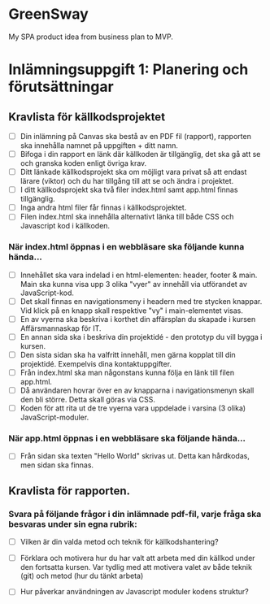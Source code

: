 # GreenSway
My SPA product idea from business plan to MVP.

# Inlämningsuppgift 1: Planering och förutsättningar

## Kravlista för källkodsprojektet
- [ ] Din inlämning på Canvas ska bestå av en PDF fil (rapport), rapporten ska innehålla namnet på uppgiften + ditt namn.
- [ ] Bifoga i din rapport en länk där källkoden är tillgänglig, det ska gå att se och granska koden enligt övriga krav.
- [ ] Ditt länkade källkodsprojekt ska om möjligt vara privat så att endast lärare (viktor) och du har tillgång till att se och ändra i projektet.
- [ ] I ditt källkodsprojekt ska två filer index.html samt app.html finnas tillgänglig.
- [ ] Inga andra html filer får finnas i källkodsprojektet.
- [ ] Filen index.html ska innehålla alternativt länka till både CSS och Javascript kod i källkoden.
 
### När index.html öppnas i en webbläsare ska följande kunna hända...
- [ ] Innehållet ska vara indelad i en html-elementen: header, footer & main. Main ska kunna visa upp 3 olika "vyer" av innehåll via utförandet av JavaScript-kod.
- [ ] Det skall finnas en navigationsmeny i headern med tre stycken knappar. Vid klick på en knapp skall respektive "vy" i main-elementet visas. 
- [ ] En av vyerna ska beskriva i korthet din affärsplan du skapade i kursen Affärsmannaskap för IT.
- [ ] En annan sida ska i beskriva din projektidé - den prototyp du vill bygga i kursen.
- [ ] Den sista sidan ska ha valfritt innehåll, men gärna kopplat till din projektidé. Exempelvis dina kontaktuppgifter.
- [ ] Från index.html ska man någonstans kunna följa en länk till filen app.html.
- [ ] Då användaren hovrar över en av knapparna i navigationsmenyn skall den bli större. Detta skall göras via CSS.
- [ ] Koden för att rita ut de tre vyerna vara uppdelade i varsina (3 olika) JavaScript-moduler.
 
### När app.html öppnas i en webbläsare ska följande hända...
- [ ] Från sidan ska texten "Hello World" skrivas ut. Detta kan hårdkodas, men sidan ska finnas.

## Kravlista för rapporten. 
### Svara på följande frågor i din inlämnade pdf-fil, varje fråga ska besvaras under sin egna rubrik:
- [ ] Vilken är din valda metod och teknik för källkodshantering?
- [ ] Förklara och motivera hur du har valt att arbeta med din källkod under den fortsatta kursen. Var tydlig med att motivera valet av både teknik (git) och metod (hur du tänkt arbeta)
- [ ] Hur påverkar användningen av Javascript moduler kodens struktur?

